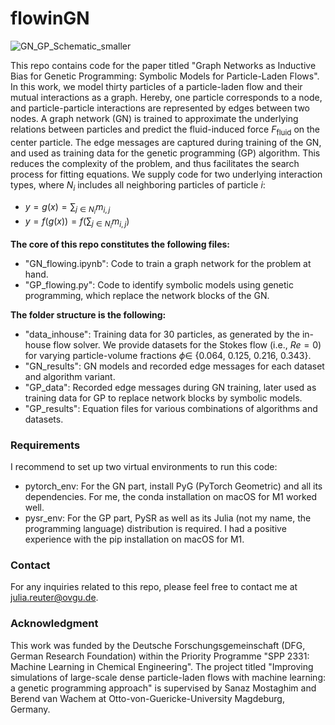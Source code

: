 # flowinGN

![GN_GP_Schematic_smaller](https://user-images.githubusercontent.com/44205238/225003466-e2ddd936-1283-431f-94df-f5cc6972855f.png)

This repo contains code for the paper titled "Graph Networks as Inductive Bias for Genetic Programming: Symbolic Models for Particle-Laden Flows".
In this work, we model thirty particles of a particle-laden flow and their mutual interactions as a graph. Hereby, one particle corresponds to a node, and particle-particle interactions are represented by edges between two nodes. A graph network (GN) is trained to approximate the underlying relations between particles and predict the fluid-induced force $F_{\textrm{fluid}}$ on the center particle. The edge messages are captured during training of the GN, and used as training data for the genetic programming (GP) algorithm. This reduces the complexity of the problem, and thus facilitates the search process for fitting equations. We supply code for two underlying interaction types, where $N_i$ includes all neighboring particles of particle $i$:
* $y = g(x) = \sum_{j \in N_i}{m_{i,j}}$
* $y = f(g(x)) = f(\sum_{j \in N_i}{m_{i,j}})$

**The core of this repo constitutes the following files:** 
* "GN_flowing.ipynb": Code to train a graph network for the problem at hand.
* "GP_flowing.py": Code to identify symbolic models using genetic programming, which replace the network blocks of the GN.

**The folder structure is the following:**
* "data_inhouse": Training data for 30 particles, as generated by the in-house flow solver. We provide datasets for the Stokes flow (i.e., $Re = 0$) for varying particle-volume fractions $\phi \in$ {0.064, 0.125, 0.216, 0.343}.
* "GN_results": GN models and recorded edge messages for each dataset and algorithm variant.
* "GP_data": Recorded edge messages during GN training, later used as training data for GP to replace network blocks by symbolic models.
* "GP_results": Equation files for various combinations of algorithms and datasets.


### Requirements 
I recommend to set up two virtual environments to run this code:
* pytorch_env: For the GN part, install PyG (PyTorch Geometric) and all its dependencies. For me, the conda installation on macOS for M1 worked well.
* pysr_env: For the GP part, PySR as well as its Julia (not my name, the programming language) distribution is required. I had a positive experience with the pip installation on macOS for M1.


### Contact
For any inquiries related to this repo, please feel free to contact me at [julia.reuter@ovgu.de](https://ci.ovgu.de/Team/Julia+Reuter.html).

### Acknowledgment
This work was funded by the Deutsche Forschungsgemeinschaft (DFG, German Research Foundation) within the Priority Programme "SPP 2331: Machine Learning in Chemical Engineering". The project titled "Improving simulations of large-scale dense particle-laden flows with machine learning: a genetic programming approach" is supervised by Sanaz Mostaghim and Berend van Wachem at Otto-von-Guericke-University Magdeburg, Germany.
